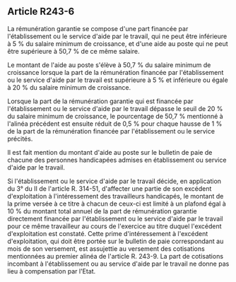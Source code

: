 ## Article R243-6

La rémunération garantie se compose d'une part financée par l'établissement ou le service d'aide par le
travail, qui ne peut être inférieure à 5 % du salaire minimum de croissance, et d'une aide au poste qui ne peut
être supérieure à 50,7 % de ce même salaire.


Le montant de l'aide au poste s'élève à 50,7 % du salaire minimum de croissance lorsque la part de la
rémunération financée par l'établissement ou le service d'aide par le travail est supérieure à 5 % et inférieure
ou égale à 20 % du salaire minimum de croissance.

Lorsque la part de la rémunération garantie qui est financée par l'établissement ou le service d'aide par le
travail dépasse le seuil de 20 % du salaire minimum de croissance, le pourcentage de 50,7 % mentionné
à l'alinéa précédent est ensuite réduit de 0,5 % pour chaque hausse de 1 % de la part de la rémunération
financée par l'établissement ou le service précités.

Il est fait mention du montant d'aide au poste sur le bulletin de paie de chacune des personnes handicapées
admises en établissement ou service d'aide par le travail.

Si l'établissement ou le service d'aide par le travail décide, en application du 3° du II de l'article R. 314-51,
d'affecter une partie de son excédent d'exploitation à l'intéressement des travailleurs handicapés, le montant
de la prime versée à ce titre à chacun de ceux-ci est limité à un plafond égal à 10 % du montant total annuel
de la part de rémunération garantie directement financée par l'établissement ou le service d'aide par le travail
pour ce même travailleur au cours de l'exercice au titre duquel l'excédent d'exploitation est constaté. Cette
prime d'intéressement à l'excédent d'exploitation, qui doit être portée sur le bulletin de paie correspondant au
mois de son versement, est assujettie au versement des cotisations mentionnées au premier alinéa de l'article
R. 243-9. La part de cotisations incombant à l'établissement ou au service d'aide par le travail ne donne pas
lieu à compensation par l'Etat.

